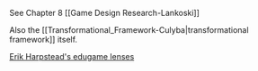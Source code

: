See Chapter 8 [[Game Design Research-Lankoski]]

Also the [[Transformational_Framework-Culyba|transformational framework]] itself.

[Erik Harpstead's edugame lenses](https://eharpste.github.io/interactive-principles/#/)
